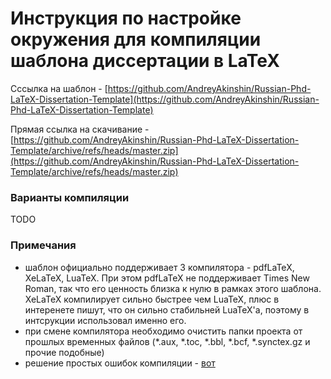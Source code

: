 # Инструкция по настройке окружения для компиляции шаблона диссертации в LaTeX

Сссылка на шаблон - [https://github.com/AndreyAkinshin/Russian-Phd-LaTeX-Dissertation-Template](https://github.com/AndreyAkinshin/Russian-Phd-LaTeX-Dissertation-Template)

Прямая ссылка на скачивание - [https://github.com/AndreyAkinshin/Russian-Phd-LaTeX-Dissertation-Template/archive/refs/heads/master.zip](https://github.com/AndreyAkinshin/Russian-Phd-LaTeX-Dissertation-Template/archive/refs/heads/master.zip)

### Варианты компиляции

TODO


### Примечания
- шаблон официально поддерживает 3 компилятора - pdfLaTeX, XeLaTeX, LuaTeX. При этом pdfLaTeX не поддерживает Times New Roman, так что его ценность близка к нулю в рамках этого шаблона. XeLaTeX компилирует сильно быстрее чем LuaTeX, плюс в интеренете пишут, что он сильно стабильней LuaTeX'a, поэтому в интсрукции использовал именно его.
- при смене компилятора необходимо очистить папки проекта от прошлых временных файлов (*.aux, *.toc, *.bbl, *.bcf, *.synctex.gz и прочие подобные)
- решение простых ошибок компиляции - [вот](https://github.com/AndreyAkinshin/Russian-Phd-LaTeX-Dissertation-Template/blob/master/Readme/Installation.md#%D0%BF%D1%80%D0%BE%D1%81%D1%82%D1%8B%D0%B5-%D0%BE%D1%88%D0%B8%D0%B1%D0%BA%D0%B8)
